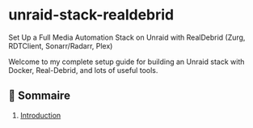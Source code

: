 # unraid-stack-realdebrid
Set Up a Full Media Automation Stack on Unraid with RealDebrid (Zurg, RDTClient, Sonarr/Radarr, Plex)

Welcome to my complete setup guide for building an Unraid stack with Docker, Real-Debrid, and lots of useful tools.

## 🧭 Sommaire

1. [Introduction](docs/00-introduction.md)